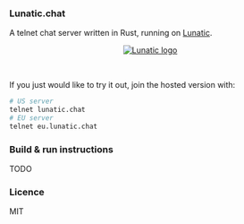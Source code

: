 ### Lunatic.chat

A telnet chat server written in Rust, running on [Lunatic](https://github.com/lunatic-solutions/lunatic).

<div align="center">
    <a href="#">
        <img src="https://raw.githubusercontent.com/lunatic-solutions/chat/main/assets/ss.png" alt="Lunatic logo">
    </a>
    <p>&nbsp;</p>
</div>

If you just would like to try it out, join the hosted version with:

```bash
# US server
telnet lunatic.chat
# EU server
telnet eu.lunatic.chat
```

### Build & run instructions

TODO

### Licence

MIT
